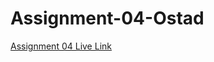 # Assignment-04-Ostad

[ Assignment 04 Live Link ](https://assignment-04-ostad-by-mohiuddin.netlify.app/)
